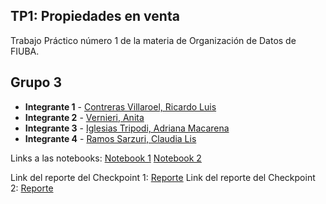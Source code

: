 ## TP1: Propiedades en venta 

Trabajo Práctico número 1 de la materia de Organización de Datos de FIUBA.

## Grupo 3
* **Integrante 1** - [Contreras Villaroel, Ricardo Luis]()
* **Integrante 2** - [Vernieri, Anita]()
* **Integrante 3** - [Iglesias Tripodi, Adriana Macarena]()
* **Integrante 4** - [Ramos Sarzuri, Claudia Lis](https://github.com/claudia-ramos)


Links a las notebooks: [Notebook 1](https://colab.research.google.com/drive/1tapP9uLAbfXvfuFbaDh_MPIzokBZAJR-?usp=sharing)
                       [Notebook 2](https://colab.research.google.com/drive/1jPxa7j47-NAJ1vwKSwHcSW6wu2iJYuHi?usp=sharing)

Link del reporte del Checkpoint 1: [Reporte](https://docs.google.com/document/d/1lwTsQH_bivdlcxMvMPPtR9nn1ZjunhkyLH8eeJ_uATk/edit?pli=1)
Link del reporte del Checkpoint 2: [Reporte](https://docs.google.com/document/d/1LgGvYrHYqMPq_vXkMAtONWvfDbSUz-GZIJCuXWzN8T0/edit?usp=sharing)

  

